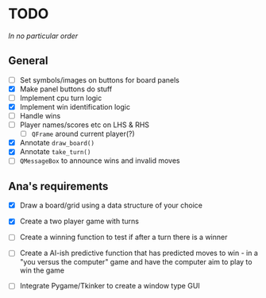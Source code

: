 # TODO

*In no particular order*

## General

- [ ] Set symbols/images on buttons for board panels
- [x] Make panel buttons do stuff
- [ ] Implement cpu turn logic
- [x] Implement win identification logic
- [ ] Handle wins
- [ ] Player names/scores etc on LHS & RHS
  - [ ] `QFrame` around current player(?)
- [x] Annotate `draw_board()`
- [x] Annotate `take_turn()`
- [ ] `QMessageBox` to announce wins and invalid moves

## Ana's requirements

- [x] Draw a board/grid using a data structure of your choice
- [x] Create a two player game with turns
- [ ] Create a winning function to test if after a turn there is a winner
- [ ] Create a AI-ish predictive function that has predicted moves to win - in a "you versus the computer" game and have the computer aim to play to win the game
- [ ] Integrate Pygame/Tkinker to create a window type GUI

